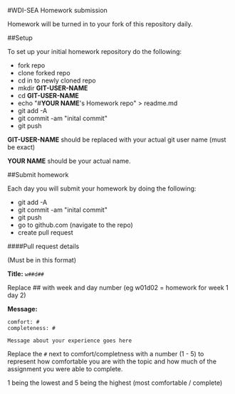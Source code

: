 #WDI-SEA Homework submission

Homework will be turned in to your fork of this repository daily.

##Setup

To set up your initial homework repository do the following:

* fork repo
* clone forked repo
* cd in to newly cloned repo
* mkdir **GIT-USER-NAME**
* cd **GIT-USER-NAME**
* echo "#**YOUR NAME**'s Homework repo" > readme.md
* git add -A
* git commit -am "inital commit"
* git push

**GIT-USER-NAME** should be replaced with your actual git user name (must be exact)

**YOUR NAME** should be your actual name.



##Submit homework

Each day you will submit your homework by doing the following:

* git add -A
* git commit -am "inital commit"
* git push
* go to github.com (navigate to the repo)
* create pull request

####Pull request details

(Must be in this format)

**Title:** `w##d##`

Replace ## with week and day number (eg w01d02  = homework for week 1 day 2)

**Message:**

```
comfort: #
completeness: #

Message about your experience goes here
```

Replace the `#` next to comfort/completness with a number (1 - 5) to represent how comfortable you are with the topic and how much of the assignment you were able to complete.

1 being the lowest and 5 being the highest (most comfortable / complete)
